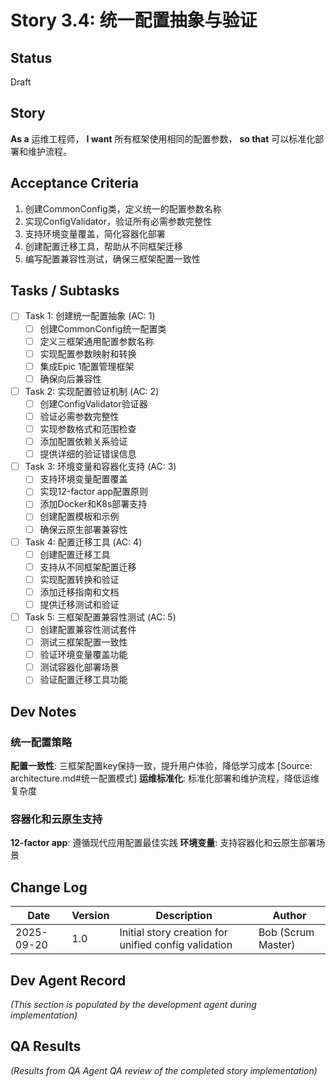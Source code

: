 # Story 3.4: 统一配置抽象与验证

## Status
Draft

## Story
**As a** 运维工程师，
**I want** 所有框架使用相同的配置参数，
**so that** 可以标准化部署和维护流程。

## Acceptance Criteria
1. 创建CommonConfig类，定义统一的配置参数名称
2. 实现ConfigValidator，验证所有必需参数完整性
3. 支持环境变量覆盖，简化容器化部署
4. 创建配置迁移工具，帮助从不同框架迁移
5. 编写配置兼容性测试，确保三框架配置一致性

## Tasks / Subtasks

- [ ] Task 1: 创建统一配置抽象 (AC: 1)
  - [ ] 创建CommonConfig统一配置类
  - [ ] 定义三框架通用配置参数名称
  - [ ] 实现配置参数映射和转换
  - [ ] 集成Epic 1配置管理框架
  - [ ] 确保向后兼容性

- [ ] Task 2: 实现配置验证机制 (AC: 2)
  - [ ] 创建ConfigValidator验证器
  - [ ] 验证必需参数完整性
  - [ ] 实现参数格式和范围检查
  - [ ] 添加配置依赖关系验证
  - [ ] 提供详细的验证错误信息

- [ ] Task 3: 环境变量和容器化支持 (AC: 3)
  - [ ] 支持环境变量配置覆盖
  - [ ] 实现12-factor app配置原则
  - [ ] 添加Docker和K8s部署支持
  - [ ] 创建配置模板和示例
  - [ ] 确保云原生部署兼容性

- [ ] Task 4: 配置迁移工具 (AC: 4)
  - [ ] 创建配置迁移工具
  - [ ] 支持从不同框架配置迁移
  - [ ] 实现配置转换和验证
  - [ ] 添加迁移指南和文档
  - [ ] 提供迁移测试和验证

- [ ] Task 5: 三框架配置兼容性测试 (AC: 5)
  - [ ] 创建配置兼容性测试套件
  - [ ] 测试三框架配置一致性
  - [ ] 验证环境变量覆盖功能
  - [ ] 测试容器化部署场景
  - [ ] 验证配置迁移工具功能

## Dev Notes

### 统一配置策略
**配置一致性**: 三框架配置key保持一致，提升用户体验，降低学习成本 [Source: architecture.md#统一配置模式]
**运维标准化**: 标准化部署和维护流程，降低运维复杂度

### 容器化和云原生支持
**12-factor app**: 遵循现代应用配置最佳实践
**环境变量**: 支持容器化和云原生部署场景

## Change Log
| Date | Version | Description | Author |
|------|---------|-------------|--------|
| 2025-09-20 | 1.0 | Initial story creation for unified config validation | Bob (Scrum Master) |

## Dev Agent Record
_(This section is populated by the development agent during implementation)_

## QA Results
_(Results from QA Agent QA review of the completed story implementation)_